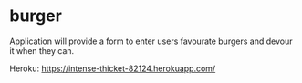 # burger

Application will provide a form to enter users favourate burgers and devour it when they can.

Heroku: https://intense-thicket-82124.herokuapp.com/
